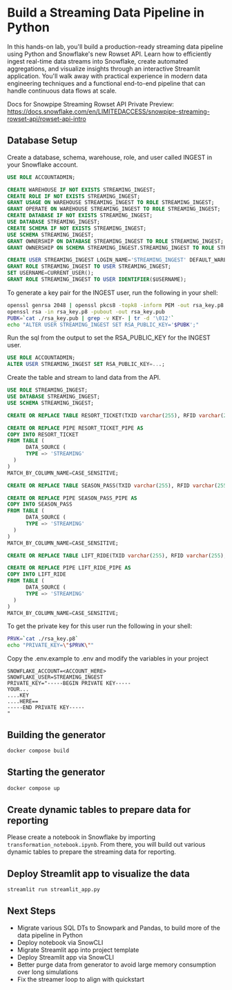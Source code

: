 # Build a Streaming Data Pipeline in Python

In this hands-on lab, you'll build a production-ready streaming data pipeline using Python and Snowflake's new Rowset API. Learn how to efficiently ingest real-time data streams into Snowflake, create automated aggregations, and visualize insights through an interactive Streamlit application. You'll walk away with practical experience in modern data engineering techniques and a functional end-to-end pipeline that can handle continuous data flows at scale.

Docs for Snowpipe Streaming Rowset API Private Preview: https://docs.snowflake.com/en/LIMITEDACCESS/snowpipe-streaming-rowset-api/rowset-api-intro

## Database Setup

Create a database, schema, warehouse, role, and user called INGEST in your Snowflake account.

```sql
USE ROLE ACCOUNTADMIN;

CREATE WAREHOUSE IF NOT EXISTS STREAMING_INGEST;
CREATE ROLE IF NOT EXISTS STREAMING_INGEST;
GRANT USAGE ON WAREHOUSE STREAMING_INGEST TO ROLE STREAMING_INGEST;
GRANT OPERATE ON WAREHOUSE STREAMING_INGEST TO ROLE STREAMING_INGEST;
CREATE DATABASE IF NOT EXISTS STREAMING_INGEST;
USE DATABASE STREAMING_INGEST;
CREATE SCHEMA IF NOT EXISTS STREAMING_INGEST;
USE SCHEMA STREAMING_INGEST;
GRANT OWNERSHIP ON DATABASE STREAMING_INGEST TO ROLE STREAMING_INGEST;
GRANT OWNERSHIP ON SCHEMA STREAMING_INGEST.STREAMING_INGEST TO ROLE STREAMING_INGEST;

CREATE USER STREAMING_INGEST LOGIN_NAME='STREAMING_INGEST' DEFAULT_WAREHOUSE='STREAMING_INGEST', DEFAULT_NAMESPACE='STREAMING_INGEST.STREAMING_INGEST', DEFAULT_ROLE='STREAMING_INGEST', TYPE=SERVICE;
GRANT ROLE STREAMING_INGEST TO USER STREAMING_INGEST;
SET USERNAME=CURRENT_USER();
GRANT ROLE STREAMING_INGEST TO USER IDENTIFIER($USERNAME);

```

To generate a key pair for the INGEST user, run the following in your shell:

```sh
openssl genrsa 2048 | openssl pkcs8 -topk8 -inform PEM -out rsa_key.p8 -nocrypt
openssl rsa -in rsa_key.p8 -pubout -out rsa_key.pub
PUBK=`cat ./rsa_key.pub | grep -v KEY- | tr -d '\012'`
echo "ALTER USER STREAMING_INGEST SET RSA_PUBLIC_KEY='$PUBK';"
```

Run the sql from the output to set the RSA_PUBLIC_KEY for the INGEST user.

```sql
USE ROLE ACCOUNTADMIN;
ALTER USER STREAMING_INGEST SET RSA_PUBLIC_KEY=...;
```

Create the table and stream to land data from the API.

```sql
USE ROLE STREAMING_INGEST;
USE DATABASE STREAMING_INGEST;
USE SCHEMA STREAMING_INGEST;

CREATE OR REPLACE TABLE RESORT_TICKET(TXID varchar(255), RFID varchar(255), RESORT varchar(255), PURCHASE_TIME datetime, PRICE_USD DECIMAL(7,2), EXPIRATION_TIME date, DAYS number, NAME varchar(255), ADDRESS variant, PHONE varchar(255), EMAIL varchar(255), EMERGENCY_CONTACT variant);

CREATE OR REPLACE PIPE RESORT_TICKET_PIPE AS
COPY INTO RESORT_TICKET
FROM TABLE (
      DATA_SOURCE (
      TYPE => 'STREAMING'
  )
)
MATCH_BY_COLUMN_NAME=CASE_SENSITIVE;

CREATE OR REPLACE TABLE SEASON_PASS(TXID varchar(255), RFID varchar(255), PURCHASE_TIME datetime, PRICE_USD DECIMAL(7,2), EXPIRATION_TIME date, NAME varchar(255), ADDRESS variant, PHONE varchar(255), EMAIL varchar(255), EMERGENCY_CONTACT variant);

CREATE OR REPLACE PIPE SEASON_PASS_PIPE AS
COPY INTO SEASON_PASS
FROM TABLE (
      DATA_SOURCE (
      TYPE => 'STREAMING'
  )
)
MATCH_BY_COLUMN_NAME=CASE_SENSITIVE;

CREATE OR REPLACE TABLE LIFT_RIDE(TXID varchar(255), RFID varchar(255), RESORT varchar(255), LIFT varchar(255), RIDE_TIME datetime);

CREATE OR REPLACE PIPE LIFT_RIDE_PIPE AS
COPY INTO LIFT_RIDE
FROM TABLE (
      DATA_SOURCE (
      TYPE => 'STREAMING'
  )
)
MATCH_BY_COLUMN_NAME=CASE_SENSITIVE;

```

To get the private key for this user run the following in your shell:

```sh
PRVK=`cat ./rsa_key.p8`
echo "PRIVATE_KEY=\"$PRVK\""
```

Copy the .env.example to .env and modify the variables in your project

```
SNOWFLAKE_ACCOUNT=<ACCOUNT_HERE>
SNOWFLAKE_USER=STREAMING_INGEST
PRIVATE_KEY="-----BEGIN PRIVATE KEY-----
YOUR...
....KEY
....HERE==
-----END PRIVATE KEY-----
"
```

## Building the generator

```sh
docker compose build
```

## Starting the generator

```sh
docker compose up
```

## Create dynamic tables to prepare data for reporting

Please create a notebook in Snowflake by importing `transformation_notebook.ipynb`.  From there,  you will build out various dynamic tables to prepare the streaming data for reporting.

## Deploy Streamlit app to visualize the data

```bash
streamlit run streamlit_app.py
```

## Next Steps
- Migrate various SQL DTs to Snowpark and Pandas, to build more of the data pipeline in Python
- Deploy notebook via SnowCLI
- Migrate Streamlit app into project template 
- Deploy Streamlit app via SnowCLI
- Better purge data from generator to avoid large memory consumption over long simulations
- Fix the streamer loop to align with quickstart